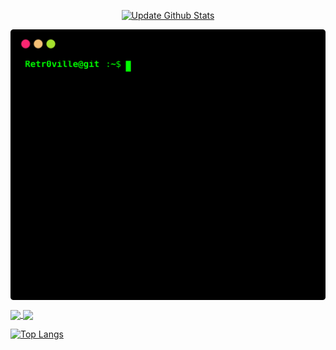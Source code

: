 

<p align="center" >
  <a href="https://github.com/yogeshwaran01/github-stats-terminal-style/actions/workflows/main.yml">
    <img src="https://github.com/yogeshwaran01/github-stats-terminal-style/actions/workflows/main.yml/badge.svg" alt="Update Github Stats" title="Terminal Style GitHub Stats">
  </a>
</p>
<p align='center'>
<img align="center" src="./github_stats.svg">
</p>
<a href="https://github.com/Retr0ville/orderlly-react">
  <img align="center" src="https://github-readme-stats.vercel.app/api/pin/?username=Retr0ville&repo=orderlly-react&theme=chartreuse-dark&show_icons=true&hide_border=true&show_owner=true&border_radius=0" />
</a>

<a href="https://github.com/Retr0ville/Automart">

  <img align="center" src="https://github-readme-stats.vercel.app/api/pin/?username=Retr0ville&repo=Automart&theme=chartreuse-dark&show_icons=true&hide_border=true&show_owner=true&border_radius=0" />

</a>

[![Top Langs](https://github-readme-stats.vercel.app/api/top-langs/?username=Retr0ville&layout=compact&border_radius=0&theme=chartreuse-dark&show_icons=true&hide_border=true)](https://github.com/Retr0ville)








